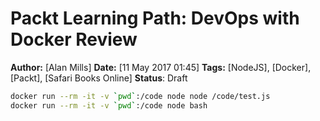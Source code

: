 Packt Learning Path: DevOps with Docker Review
==============================================
**Author:** [Alan Mills]
**Date:** [11 May 2017 01:45]
**Tags:** [NodeJS], [Docker], [Packt], [Safari Books Online]
**Status**: Draft

``` bash
docker run --rm -it -v `pwd`:/code node node /code/test.js
docker run --rm -it -v `pwd`:/code node bash
```

